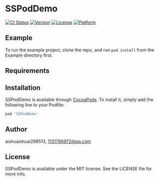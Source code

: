 # SSPodDemo

[![CI Status](https://img.shields.io/travis/aishuaishuai298513/SSPodDemo.svg?style=flat)](https://travis-ci.org/aishuaishuai298513/SSPodDemo)
[![Version](https://img.shields.io/cocoapods/v/SSPodDemo.svg?style=flat)](https://cocoapods.org/pods/SSPodDemo)
[![License](https://img.shields.io/cocoapods/l/SSPodDemo.svg?style=flat)](https://cocoapods.org/pods/SSPodDemo)
[![Platform](https://img.shields.io/cocoapods/p/SSPodDemo.svg?style=flat)](https://cocoapods.org/pods/SSPodDemo)

## Example

To run the example project, clone the repo, and run `pod install` from the Example directory first.

## Requirements

## Installation

SSPodDemo is available through [CocoaPods](https://cocoapods.org). To install
it, simply add the following line to your Podfile:

```ruby
pod 'SSPodDemo'
```

## Author

aishuaishuai298513, 1131766972@qq.com

## License

SSPodDemo is available under the MIT license. See the LICENSE file for more info.
